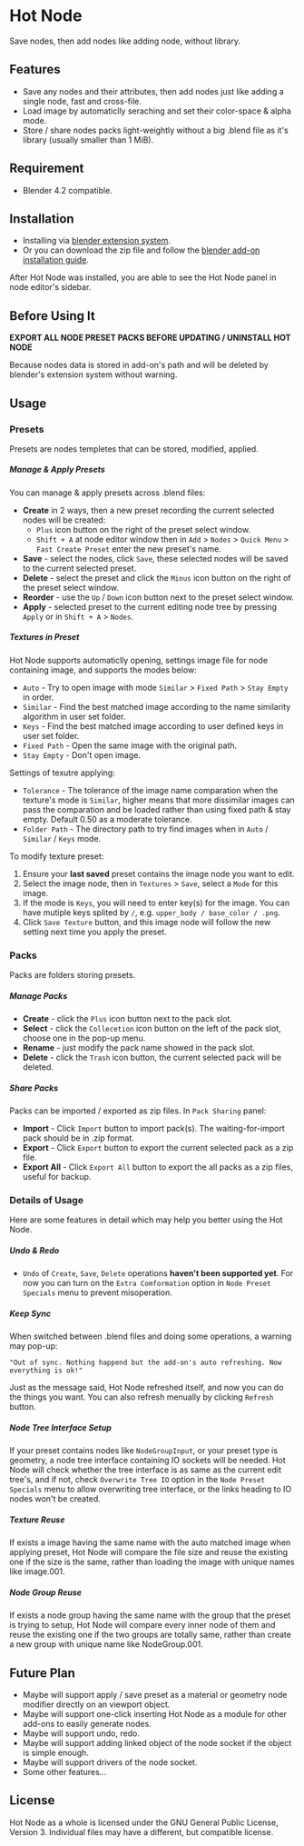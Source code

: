 Hot Node
========

Save nodes, then add nodes like adding node, without library.

Features
--------

- Save any nodes and their attributes, then add nodes just like adding a single node, fast and cross-file.
- Load image by automaticlly seraching and set their color-space & alpha mode.
- Store / share nodes packs light-weightly without a big .blend file as it's library (usually smaller than 1 MiB).


Requirement
--------

- Blender 4.2 compatible.


Installation
--------

- Installing via [blender extension system](https://extensions.blender.org/about/).
- Or you can download the zip file and follow the [blender add-on installation guide](https://docs.blender.org/manual/en/4.2/extensions/addons.html).

After Hot Node was installed, you are able to see the Hot Node panel in node editor's sidebar.


Before Using It
--------

**EXPORT ALL NODE PRESET PACKS BEFORE UPDATING / UNINSTALL HOT NODE**

Because nodes data is stored in add-on's path and will be deleted by blender's extension system without warning.

Usage
--------

### Presets
Presets are nodes templetes that can be stored, modified, applied.

##### Manage & Apply Presets
You can manage & apply presets across .blend files:
- **Create** in 2 ways, then a new preset recording the current selected nodes will be created:
    - ```Plus``` icon button on the right of the preset select window.
    - ```Shift + A``` at node editor window then in ```Add``` > ```Nodes``` > ```Quick Menu``` > ```Fast Create Preset``` enter the new preset's name.
- **Save** - select the nodes, click ```Save```, these selected nodes will be saved to the current selected preset.
- **Delete** - select the preset and click the ```Minus``` icon button on the right of the preset select window.
- **Reorder** - use the ```Up``` / ```Down``` icon button next to the preset select window.
- **Apply** - selected preset to the current editing node tree by pressing ```Apply``` or in ```Shift + A``` > ```Nodes```.

##### Textures in Preset
Hot Node supports automaticlly opening, settings image file for node containing image, and supports the modes below:
- ```Auto``` - Try to open image with mode ```Similar``` > ```Fixed Path``` > ```Stay Empty``` in order.
- ```Similar``` - Find the best matched image according to the name similarity algorithm in user set folder.
- ```Keys``` - Find the best matched image according to user defined keys in user set folder.
- ```Fixed Path``` - Open the same image with the original path.
- ```Stay Empty``` - Don't open image.

Settings of texutre applying:
- ```Tolerance``` - The tolerance of the image name comparation when the texture's mode is ```Similar```, higher means that more dissimilar images can pass the comparation and be loaded rather than using fixed path & stay empty. Default 0.50 as a moderate tolerance.
- ```Folder Path``` - The directory path to try find images when in ```Auto``` / ```Similar``` / ```Keys``` mode.

To modify texture preset:
1. Ensure your **last saved** preset contains the image node you want to edit.
2. Select the image node, then in ```Textures``` > ```Save```, select a ```Mode``` for this image.
3. If the mode is ```Keys```, you will need to enter key(s) for the image. You can have mutiple keys splited by ```/```, e.g. ```upper_body / base_color / .png```.
4. Click ```Save Texture``` button, and this image node will follow the new setting next time you apply the preset.


### Packs
Packs are folders storing presets.

##### Manage Packs
- **Create** - click the ```Plus``` icon button next to the pack slot.
- **Select** - click the ```Collecetion``` icon button on the left of the pack slot, choose one in the pop-up menu.
- **Rename** - just modify the pack name showed in the pack slot.
- **Delete** - click the ```Trash``` icon button, the current selected pack will be deleted.

##### Share Packs
Packs can be imported / exported as zip files. In ```Pack Sharing``` panel:
- **Import** - Click ```Import``` button to import pack(s). The waiting-for-import pack should be in .zip format.
- **Export** - Click ```Export``` button to export the current selected pack as a zip file.
- **Export All** - Click ```Export All``` button to export the all packs as a zip files, useful for backup.


### Details of Usage
Here are some features in detail which may help you better using the Hot Node.

##### Undo & Redo
- ```Undo``` of ```Create```, ```Save```, ```Delete``` operations **haven't been supported yet**. For now you can turn on the ```Extra Comformation``` option in ```Node Preset Specials``` menu to prevent misoperation.

##### Keep Sync
When switched between .blend files and doing some operations, a warning may pop-up:
```
"Out of sync. Nothing happend but the add-on's auto refreshing. Now everything is ok!"
```
Just as the message said, Hot Node refreshed itself, and now you can do the things you want.
You can also refresh menually by clicking ```Refresh``` button.

##### Node Tree Interface Setup
If your preset contains nodes like ```NodeGroupInput```, or your preset type is geometry, a node tree interface containing IO sockets will be needed. Hot Node will check whether the tree interface is as same as the current edit tree's, and if not, check ```Overwrite Tree IO``` option in the ```Node Preset Specials``` menu to allow overwriting tree interface, or the links heading to IO nodes won't be created.

##### Texture Reuse
If exists a image having the same name with the auto matched image when applying preset, Hot Node will compare the file size and reuse the existing one if the size is the same, rather than loading the image with unique names like image.001.

##### Node Group Reuse
If exists a node group having the same name with the group that the preset is trying to setup, Hot Node will compare every inner node of them and reuse the existing one if the two groups are totally same, rather than create a new group with unique name like NodeGroup.001.


Future Plan
--------

- Maybe will support apply / save preset as a material or geometry node modifier directly on an viewport object.
- Maybe will support one-click inserting Hot Node as a module for other add-ons to easily generate nodes.
- Maybe will support undo, redo.
- Maybe will support adding linked object of the node socket if the object is simple enough.
- Maybe will support drivers of the node socket.
- Some other features...


License
--------

Hot Node as a whole is licensed under the GNU General Public License, Version 3.
Individual files may have a different, but compatible license.